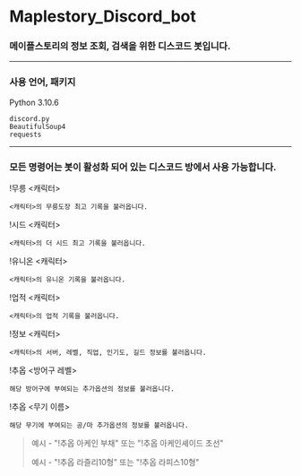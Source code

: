 # Maplestory_Discord_bot

### 메이플스토리의 정보 조회, 검색을 위한 디스코드 봇입니다.

---

### 사용 언어, 패키지

Python 3.10.6 

    discord.py
    BeautifulSoup4
    requests

---

### 모든 명령어는 봇이 활성화 되어 있는 디스코드 방에서 사용 가능합니다.

!무릉 <캐릭터>
    
    <캐릭터>의 무릉도장 최고 기록을 불러옵니다.
!시드 <캐릭터>

    <캐릭터>의 더 시드 최고 기록을 불러옵니다.
!유니온 <캐릭터>

    <캐릭터>의 유니온 기록을 불러옵니다.
!업적 <캐릭터>

    <캐릭터>의 업적 기록을 불러옵니다.
!정보 <캐릭터>

    <캐릭터>의 서버, 레벨, 직업, 인기도, 길드 정보를 불러옵니다.

!추옵 <방어구 레벨>

    해당 방어구에 부여되는 추가옵션의 정보를 불러옵니다.
!추옵 <무기 이름>

    해당 무기에 부여되는 공/마 추가옵션의 정보를 불러옵니다.
> 예시 - "!추옵 아케인 부채" 또는 "!추옵 아케인셰이드 초선"
>
> 예시 - "!추옵 라즐리10형" 또는 "!추옵 라피스10형"
